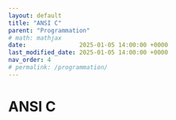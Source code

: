 ```yaml
---
layout: default
title: "ANSI C"
parent: "Programmation"
# math: mathjax
date:               2025-01-05 14:00:00 +0000
last_modified_date: 2025-01-05 14:00:00 +0000
nav_order: 4
# permalink: /programmation/
---
```


# ANSI C
